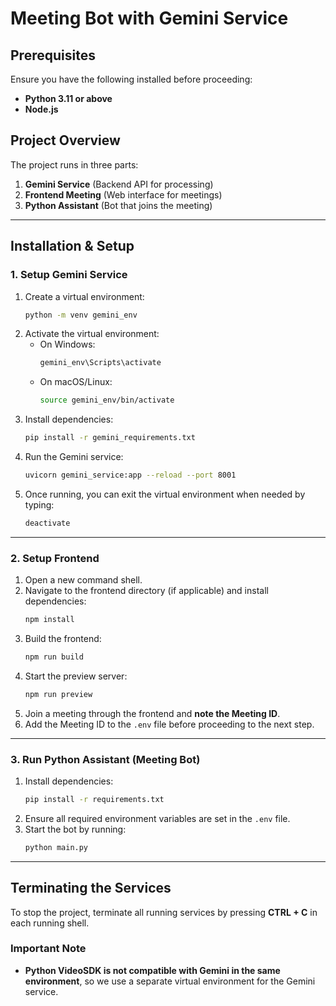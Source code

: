 # Meeting Bot with Gemini Service

## Prerequisites
Ensure you have the following installed before proceeding:
- **Python 3.11 or above**
- **Node.js**

## Project Overview
The project runs in three parts:
1. **Gemini Service** (Backend API for processing)
2. **Frontend Meeting** (Web interface for meetings)
3. **Python Assistant** (Bot that joins the meeting)

---

## Installation & Setup
### 1. Setup Gemini Service
1. Create a virtual environment:
   ```sh
   python -m venv gemini_env
   ```
2. Activate the virtual environment:
   - On Windows:
     ```sh
     gemini_env\Scripts\activate
     ```
   - On macOS/Linux:
     ```sh
     source gemini_env/bin/activate
     ```
3. Install dependencies:
   ```sh
   pip install -r gemini_requirements.txt
   ```
4. Run the Gemini service:
   ```sh
   uvicorn gemini_service:app --reload --port 8001
   ```
5. Once running, you can exit the virtual environment when needed by typing:
   ```sh
   deactivate
   ```

---

### 2. Setup Frontend
1. Open a new command shell.
2. Navigate to the frontend directory (if applicable) and install dependencies:
   ```sh
   npm install
   ```
3. Build the frontend:
   ```sh
   npm run build
   ```
4. Start the preview server:
   ```sh
   npm run preview
   ```
5. Join a meeting through the frontend and **note the Meeting ID**.
6. Add the Meeting ID to the `.env` file before proceeding to the next step.

---

### 3. Run Python Assistant (Meeting Bot)
1. Install dependencies:
   ```sh
   pip install -r requirements.txt
   ```
2. Ensure all required environment variables are set in the `.env` file.
3. Start the bot by running:
   ```sh
   python main.py
   ```

---

## Terminating the Services
To stop the project, terminate all running services by pressing **CTRL + C** in each running shell.

### Important Note
- **Python VideoSDK is not compatible with Gemini in the same environment**, so we use a separate virtual environment for the Gemini service.

